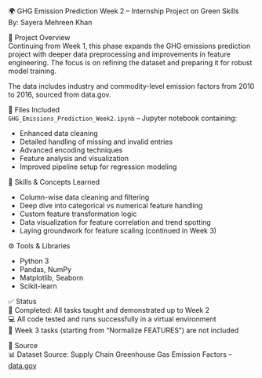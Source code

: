 🌍 GHG Emission Prediction Week 2 – Internship Project on Green Skills  
By: Sayera Mehreen Khan

📌 Project Overview  
Continuing from Week 1, this phase expands the GHG emissions prediction project with deeper data preprocessing and improvements in feature engineering. The focus is on refining the dataset and preparing it for robust model training.

The data includes industry and commodity-level emission factors from 2010 to 2016, sourced from data.gov.

📁 Files Included  
`GHG_Emissions_Prediction_Week2.ipynb` – Jupyter notebook containing:

- Enhanced data cleaning  
- Detailed handling of missing and invalid entries  
- Advanced encoding techniques  
- Feature analysis and visualization  
- Improved pipeline setup for regression modeling

🧠 Skills & Concepts Learned  
- Column-wise data cleaning and filtering  
- Deep dive into categorical vs numerical feature handling  
- Custom feature transformation logic  
- Data visualization for feature correlation and trend spotting  
- Laying groundwork for feature scaling (continued in Week 3)

⚙️ Tools & Libraries  
- Python 3  
- Pandas, NumPy  
- Matplotlib, Seaborn  
- Scikit-learn

✅ Status  
📌 Completed: All tasks taught and demonstrated up to Week 2  
💻 All code tested and runs successfully in a virtual environment  
📄 Week 3 tasks (starting from “Normalize FEATURES”) are not included

📌 Source  
📊 Dataset Source: Supply Chain Greenhouse Gas Emission Factors – [data.gov](https://data.gov)


